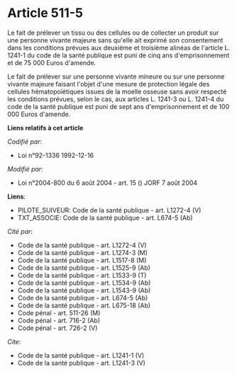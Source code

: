 # Article 511-5

Le fait de prélever un tissu ou des cellules ou de collecter un produit sur une personne vivante majeure sans qu'elle ait
exprimé son consentement dans les conditions prévues aux deuxième et troisième alinéas de l'article L. 1241-1 du code de la
santé publique est puni de cinq ans d'emprisonnement et de 75 000 Euros d'amende. 

Le fait de prélever sur une personne vivante mineure ou sur une personne vivante majeure faisant l'objet d'une mesure de
protection légale des cellules hématopoïétiques issues de la moelle osseuse sans avoir respecté les conditions prévues, selon
le cas, aux articles L. 1241-3 ou L. 1241-4 du code de la santé publique est puni de sept ans d'emprisonnement et de 100 000
Euros d'amende.

**Liens relatifs à cet article**

_Codifié par_:

  - Loi n°92-1336 1992-12-16

_Modifié par_:

  - Loi n°2004-800 du 6 août 2004 - art. 15 () JORF 7 août 2004

**Liens**:

  - PILOTE_SUIVEUR: Code de la santé publique - art. L1272-4 (V)
  - TXT_ASSOCIE: Code de la santé publique - art. L674-5 (Ab)

_Cité par_:

  - Code de la santé publique - art. L1272-4 (V)
  - Code de la santé publique - art. L1274-3 (M)
  - Code de la santé publique - art. L1517-8 (M)
  - Code de la santé publique - art. L1525-9 (Ab)
  - Code de la santé publique - art. L1533-9 (T)
  - Code de la santé publique - art. L1534-9 (Ab)
  - Code de la santé publique - art. L1543-9 (Ab)
  - Code de la santé publique - art. L674-5 (Ab)
  - Code de la santé publique - art. L675-18 (Ab)
  - Code pénal - art. 511-26 (M)
  - Code pénal - art. 716-2 (Ab)
  - Code pénal - art. 726-2 (V)

_Cite_:

  - Code de la santé publique - art. L1241-1 (V)
  - Code de la santé publique - art. L1241-3 (V)

